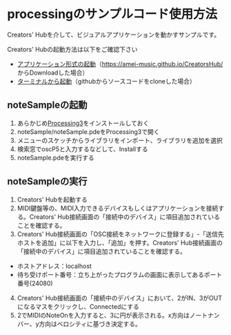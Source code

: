 # processingのサンプルコード使用方法

Creators' Hubを介して、ビジュアルアプリケーションを動かすサンプルです。

Creators' Hubの起動方法は以下をご確認下さい

- [アプリケーション形式の起動](https://amei-music.github.io/CreatorsHub/document/)（https://amei-music.github.io/CreatorsHub/ からDownloadした場合）
- [ターミナルから起動](../../../README.md)（githubからソースコードをcloneした場合）

## noteSampleの起動
1. あらかじめ[Processing3](https://processing.org/)をインストールしておく
2. noteSample/noteSample.pdeをProcessing3で開く
3. メニューのスケッチからライブラリをインポート、ライブラリを追加を選択
4. 検索窓でoscP5と入力するなどして、Installする
5. noteSample.pdeを実行する

## noteSampleの実行
1. Creators' Hubを起動する
2. MIDI鍵盤等の、MIDI入力できるデバイスもしくはアプリケーションを接続する。Creators' Hub接続画面の「接続中のデバイス」に項目追加されていることを確認する。
3. Creators' Hub接続画面の「OSC接続をネットワークに登録する」-「送信先ホストを追加」に以下を入力し、「追加」を押す。Creators' Hub接続画面の「接続中のデバイス」に項目追加されていることを確認する。
 - ホストアドレス：localhost
 - 待ち受けポート番号：立ち上がったプログラムの画面に表示してあるポート番号(24080)
4. Creators' Hub接続画面の「接続中のデバイス」において、2がIN、3がOUTになるマスをクリックし、Connectedにする
5. 2でMIDIのNoteOnを入力すると、3に円が表示される。x方向はノートナンバー、y方向はベロシティに基づき決定する。
